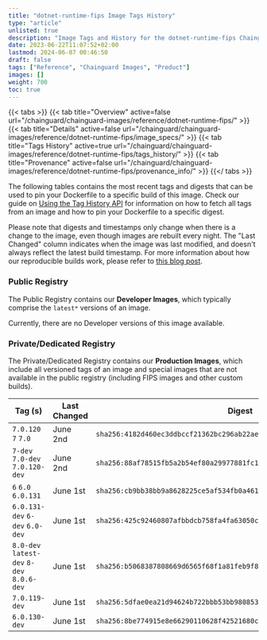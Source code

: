 ```yaml
---
title: "dotnet-runtime-fips Image Tags History"
type: "article"
unlisted: true
description: "Image Tags and History for the dotnet-runtime-fips Chainguard Image"
date: 2023-06-22T11:07:52+02:00
lastmod: 2024-06-07 00:46:50
draft: false
tags: ["Reference", "Chainguard Images", "Product"]
images: []
weight: 700
toc: true
---
```


{{< tabs >}}
{{< tab title="Overview" active=false url="/chainguard/chainguard-images/reference/dotnet-runtime-fips/" >}}
{{< tab title="Details" active=false url="/chainguard/chainguard-images/reference/dotnet-runtime-fips/image_specs/" >}}
{{< tab title="Tags History" active=true url="/chainguard/chainguard-images/reference/dotnet-runtime-fips/tags_history/" >}}
{{< tab title="Provenance" active=false url="/chainguard/chainguard-images/reference/dotnet-runtime-fips/provenance_info/" >}}
{{</ tabs >}}

The following tables contains the most recent tags and digests that can be used to pin your Dockerfile to a specific build of this image. Check our guide on [Using the Tag History API](/chainguard/chainguard-images/using-the-tag-history-api/) for information on how to fetch all tags from an image and how to pin your Dockerfile to a specific digest.

Please note that digests and timestamps only change when there is a change to the image, even though images are rebuilt every night. The "Last Changed" column indicates when the image was last modified, and doesn't always reflect the latest build timestamp. For more information about how our reproducible builds work, please refer to [this blog post](https://www.chainguard.dev/unchained/reproducing-chainguards-reproducible-image-builds).

### Public Registry
The Public Registry contains our **Developer Images**, which typically comprise the `latest*` versions of an image.

Currently, there are no Developer versions of this image available.

### Private/Dedicated Registry
The Private/Dedicated Registry contains our **Production Images**, which include all versioned tags of an image and special images that are not available in the public registry (including FIPS images and other custom builds).

| Tag (s)                                     | Last Changed | Digest                                                                    |
|---------------------------------------------|--------------|---------------------------------------------------------------------------|
|  `7.0.120` `7` `7.0`                        | June 2nd     | `sha256:4182d460ec3ddbccf21362bc296ab22aeee1676cef4317f9d416e61a45d9d372` |
|  `7-dev` `7.0-dev` `7.0.120-dev`            | June 2nd     | `sha256:88af78515fb5a2b54ef80a29977881fc1a2d6782ce1eb5e72fba61d115903835` |
|  `6` `6.0` `6.0.131`                        | June 1st     | `sha256:cb9bb38bb9a8628225ce5af534fb0a4614a5fc5a9859e6912be8924d4e546370` |
|  `6.0.131-dev` `6-dev` `6.0-dev`            | June 1st     | `sha256:425c92460807afbbdcb758fa4fa63050c736f1896034b75433792f3923418d93` |
|  `8.0-dev` `latest-dev` `8-dev` `8.0.6-dev` | June 1st     | `sha256:b5068387808669d6565f68f1a81feb9f819dbc2370036ae5b0e6d99123875528` |
|  `7.0.119-dev`                              | June 1st     | `sha256:5dfae0ea21d94624b722bbb53bb98085365dc87a4cb50e1c7bcb732924751e3a` |
|  `6.0.130-dev`                              | June 1st     | `sha256:8be774915e8e66290110628f42521680c09075fdb2f4b464530dfe6ca2394a20` |

